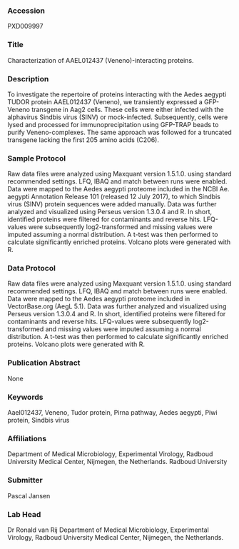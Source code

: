 ### Accession
PXD009997

### Title
Characterization of AAEL012437 (Veneno)-interacting proteins.

### Description
To investigate the repertoire of proteins interacting with the Aedes aegypti TUDOR protein AAEL012437 (Veneno), we transiently expressed a GFP-Veneno transgene in Aag2 cells. These cells were either infected with the alphavirus Sindbis virus (SINV) or mock-infected. Subsequently, cells were lysed and processed for immunoprecipitation using GFP-TRAP beads to purify Veneno-complexes. The same approach was followed for a truncated transgene lacking the first 205 amino acids (C206).

### Sample Protocol
Raw data files were analyzed using Maxquant version 1.5.1.0. using standard recommended settings. LFQ, IBAQ and match between runs were enabled. Data were mapped to the Aedes aegypti proteome included in the NCBI Ae. aegypti Annotation Release 101 (released 12 July 2017), to which Sindbis virus (SINV) protein sequences were added manually. Data was further analyzed and visualized using Perseus version 1.3.0.4 and R. In short, identified proteins were filtered for contaminants and reverse hits. LFQ-values were subsequently log2-transformed and missing values were imputed assuming a normal distribution. A t-test was then performed to calculate significantly enriched proteins. Volcano plots were generated with R.

### Data Protocol
Raw data files were analyzed using Maxquant version 1.5.1.0. using standard recommended settings. LFQ, IBAQ and match between runs were enabled. Data were mapped to the Aedes aegypti proteome included in VectorBase.org (AegL 5.1). Data was further analyzed and visualized using Perseus version 1.3.0.4 and R. In short, identified proteins were filtered for contaminants and reverse hits. LFQ-values were subsequently log2-transformed and missing values were imputed assuming a normal distribution. A t-test was then performed to calculate significantly enriched proteins. Volcano plots were generated with R.

### Publication Abstract
None

### Keywords
Aael012437, Veneno, Tudor protein, Pirna pathway, Aedes aegypti, Piwi protein, Sindbis virus

### Affiliations
Department of Medical Microbiology, Experimental Virology, Radboud University Medical Center, Nijmegen, the Netherlands.
Radboud University

### Submitter
Pascal Jansen

### Lab Head
Dr Ronald van Rij
Department of Medical Microbiology, Experimental Virology, Radboud University Medical Center, Nijmegen, the Netherlands.


